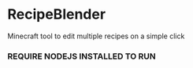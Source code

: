 # RecipeBlender
Minecraft tool to edit multiple recipes on a simple click

### REQUIRE NODEJS INSTALLED TO RUN

